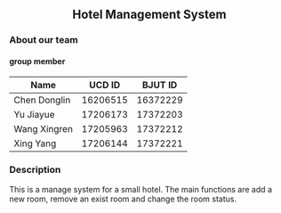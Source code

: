 ## <center>Hotel Management System</center>
### About our team 
#### group member

| Name         | UCD ID | BJUT ID |
| ------------ | ------ | ------- |
| Chen Donglin |16206515| 16372229|
| Yu Jiayue    |17206173| 17372203|
| Wang Xingren |17205963|17372212 |
|        Xing Yang      |17206144       |17372221         |
### Description

This is a manage system for a small hotel. The main functions are add a new room, remove an exist room and change the room status.
